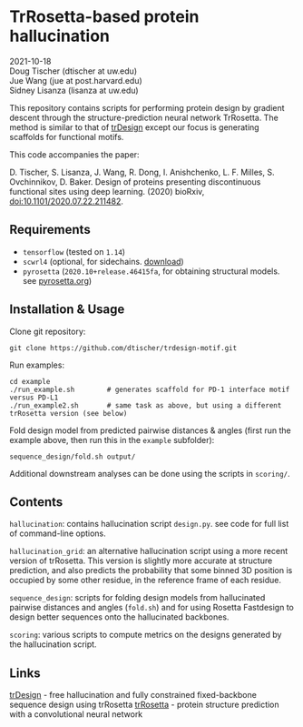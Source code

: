 # TrRosetta-based protein hallucination
2021-10-18    
Doug Tischer (dtischer at uw.edu)    
Jue Wang (jue at post.harvard.edu)    
Sidney Lisanza (lisanza at uw.edu)    

This repository contains scripts for performing protein design by gradient
descent through the structure-prediction neural network TrRosetta. The method
is similar to that of [trDesign](https://github.com/gjoni/trDesign) except our
focus is generating scaffolds for functional motifs.

This code accompanies the paper:

D. Tischer, S. Lisanza, J. Wang, R. Dong, I. Anishchenko, L. F. Milles, S. Ovchinnikov, D. Baker. Design of proteins presenting discontinuous functional sites using deep learning. (2020) bioRxiv, [doi:10.1101/2020.07.22.211482](https://www.biorxiv.org/content/10.1101/2020.11.29.402743v1).

## Requirements

 - `tensorflow` (tested on `1.14`)
 - `scwrl4` (optional, for sidechains. [download](http://dunbrack.fccc.edu/SCWRL3.php/))
 - `pyrosetta` (`2020.10+release.46415fa`, for obtaining structural models. see [pyrosetta.org](http://pyrosetta.org))

## Installation & Usage

Clone git repository:

    git clone https://github.com/dtischer/trdesign-motif.git

Run examples:

    cd example
    ./run_example.sh        # generates scaffold for PD-1 interface motif versus PD-L1
    ./run_example2.sh       # same task as above, but using a different trRosetta version (see below)

Fold design model from predicted pairwise distances & angles (first run the
example above, then run this in the `example` subfolder):

    sequence_design/fold.sh output/

Additional downstream analyses can be done using the scripts in `scoring/`.

## Contents

`hallucination`: contains hallucination script `design.py`. see code for full
list of command-line options.

`hallucination_grid`: an alternative hallucination script using a more recent
version of trRosetta. This version is slightly more accurate at structure
prediction, and also predicts the probability that some binned 3D position is
occupied by some other residue, in the reference frame of each residue.

`sequence_design`: scripts for folding design models from hallucinated pairwise
distances and angles (`fold.sh`) and for using Rosetta Fastdesign to design
better sequences onto the hallucinated backbones.

`scoring`: various scripts to compute metrics on the designs generated by the
hallucination script.

## Links

[trDesign](https://github.com/gjoni/trDesign) - free hallucination and fully constrained fixed-backbone sequence design using trRosetta
[trRosetta](https://github.com/gjoni/trRosetta) - protein structure prediction with a convolutional neural network
